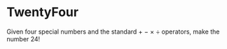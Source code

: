# TwentyFour

Given four special numbers and the standard &plus; &minus; &times; &divide; operators, make the number 24!
